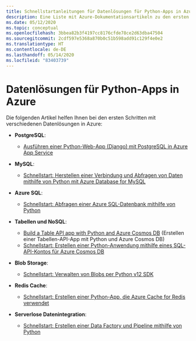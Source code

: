 ```yaml
---
title: Schnellstartanleitungen für Datenlösungen für Python-Apps in Azure
description: Eine Liste mit Azure-Dokumentationsartikeln zu den ersten Schritten im Zusammenhang mit Datenlösungen für Python-Apps.
ms.date: 05/12/2020
ms.topic: conceptual
ms.openlocfilehash: 3bbea82b3f4197cc8176cfde78ce2d63dba47504
ms.sourcegitcommit: 2cdf597e5368a870b0c51b598add91c129f4e0e2
ms.translationtype: HT
ms.contentlocale: de-DE
ms.lasthandoff: 05/14/2020
ms.locfileid: "83403739"
---
```

# <a name="data-solutions-for-python-apps-on-azure"></a>Datenlösungen für Python-Apps in Azure

Die folgenden Artikel helfen Ihnen bei den ersten Schritten mit verschiedenen Datenlösungen in Azure:

- **PostgreSQL**:
  - [Ausführen einer Python-Web-App (Django) mit PostgreSQL in Azure App Service](/azure/app-service/containers/tutorial-python-postgresql-app)

- **MySQL**:
  - [Schnellstart: Herstellen einer Verbindung und Abfragen von Daten mithilfe von Python mit Azure Database for MySQL](/azure/mysql/connect-python)

- **Azure SQL**:
  - [Schnellstart: Abfragen einer Azure SQL-Datenbank mithilfe von Python](/azure/sql-database/sql-database-connect-query-python)

- **Tabellen und NoSQL**:
  - [Build a Table API app with Python and Azure Cosmos DB](/azure/cosmos-db/create-table-python) (Erstellen einer Tabellen-API-App mit Python und Azure Cosmos DB)
  - [Schnellstart: Erstellen einer Python-Anwendung mithilfe eines SQL-API-Kontos für Azure Cosmos DB](/azure/cosmos-db/create-sql-api-python)

- **Blob Storage**:
  - [Schnellstart: Verwalten von Blobs per Python v12 SDK](/azure/storage/blobs/storage-quickstart-blobs-python)

- **Redis Cache**:
  - [Schnellstart: Erstellen einer Python-App, die Azure Cache for Redis verwendet](/azure/azure-cache-for-redis/cache-python-get-started)

- **Serverlose Datenintegration**:
  - [Schnellstart: Erstellen einer Data Factory und Pipeline mithilfe von Python](/azure/data-factory/quickstart-create-data-factory-python)
